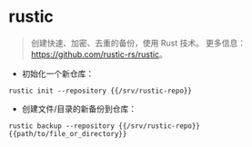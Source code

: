 # rustic

> 创建快速、加密、去重的备份，使用 Rust 技术。
> 更多信息：<https://github.com/rustic-rs/rustic>。

- 初始化一个新仓库：

`rustic init --repository {{/srv/rustic-repo}}`

- 创建文件/目录的新备份到仓库：

`rustic backup --repository {{/srv/rustic-repo}} {{path/to/file_or_directory}}`